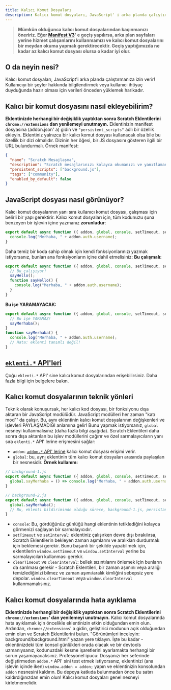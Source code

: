 ```yaml
---
title: Kalıcı Komut Dosyaları
description: Kalıcı komut dosyaları, JavaScript' i arka planda çalıştırmanıza izin verir! Kullanıcıyı bir şeyler hakkında bilgilendirmek veya kullanıcı ihtiyaç duyduğunda hazır olması için verileri önceden yüklemek harikadır.
---
```


> **Mümkün olduğunca kalıcı komut dosyalarından kaçınmanızı öneririz. Eğer [Manifest V3](https://developer.chrome.com/docs/extensions/mv3/intro/mv3-migration/#background-service-workers)' e geçiş yapılırsa, arka plan sayfaları yerine hizmet çalışanlarını kullanmamızı ve kalıcı komut dosyalarını bir meydan okuma yapmak gerektirecektir. Geçiş yaptığımızda ne kadar az kalıcı komut dosyası olursa o kadar iyi olur.**

## O da neyin nesi?
Kalıcı komut dosyaları, JavaScript'i arka planda çalıştırmanıza izin verir! Kullanıcıyı bir şeyler hakkında bilgilendirmek veya kullanıcı ihtiyaç duyduğunda hazır olması için verileri önceden yüklemek harikadır.

## Kalıcı bir komut dosyasını nasıl ekleyebilirim?
**Eklentinizde herhangi bir değişiklik yaptıktan sonra Scratch Eklentilerini `chrome://extensions` dan yenilemeyi unutmayın.**
Eklentinizin manifest dosyasına (addon.json' a) gidin ve `"persistent_scripts"` adlı bir özellik ekleyin.
Eklentiniz yalnızca bir kalıcı komut dosyası kullanacak olsa bile bu özellik bir dizi olmalıdır.
Dizinin her öğesi, bir JS dosyasını gösteren ilgili bir URL bulundurmalı.
Örnek manifest:
```json
{
  "name": "Scratch Mesajlaşma",
  "description": "Scratch mesajlarınızı kolayca okumanızı ve yanıtlamanızı sağlar.",
  "persistent_scripts": ["background.js"],
  "tags": ["community"],
  "enabled_by_default": false
}
```

## JavaScript dosyası nasıl görünüyor?
Kalıcı komut dosyalarının yanı sıra kullanıcı komut dosyası, çalışması için belirli bir yapı gerektirir.
Kalıcı komut dosyaları için, tüm kodunuzu şuna benzeyen bir işlevin içine yazmanız **zorunludur**:
```js
export default async function ({ addon, global, console, setTimeout, setInterval, clearTimeout, clearInterval }) {
  console.log("Merhaba, " + addon.auth.username);
}
```
Daha temiz bir koda sahip olmak için kendi fonksiyonlarınızı yazmak istiyorsanız, bunları ana fonksiyonların içine dahil etmelisiniz:
**Bu çalışmalı:**
```js
export default async function ({ addon, global, console, setTimeout, setInterval, clearTimeout, clearInterval }) {
  // Bu çalışıyor!
  sayHello();
  function sayHello() {
    console.log("Merhaba, " + addon.auth.username);
  }
}
```
**Bu işe YARAMAYACAK:**
```js
export default async function ({ addon, global, console, setTimeout, setInterval, clearTimeout, clearInterval }) {
  // Bu işe YARAMAZ!
  sayMerhaba();
}
function sayMerhaba() {
  console.log("Merhaba, " + addon.auth.username);
  // Hata: eklenti tanımlı değil!
}
```

## [`eklenti.*` API'leri](/docs/developing/addon-apis-reference)
Çoğu `eklenti.*` API' sine kalıcı komut dosyalarından erişebilirsiniz. Daha fazla bilgi için belgelere bakın.

## Kalıcı komut dosyalarının teknik yönleri
Teknik olarak konuşursak, her kalıcı kod dosyası, bir fonksiyonu dışa aktaran bir JavaScript modülüdür. JavaScript modülleri her zaman "katı mod"' da çalışır.
Bu, aynı eklentinin kalıcı komut dosyalarının değişkenleri ve işlevleri PAYLAŞMADIĞI anlamına gelir! Bunu yapmak istiyorsanız, `global` nesneyi kullanmalısınız (daha fazla bilgi aşağıda).
Scratch Eklentileri daha sonra dışa aktarılan bu işlev modüllerini çağırır ve özel sarmalayıcıların yanı sıra `eklenti.*` API' lerine erişmesini sağlar:
- `addon`: [`addon.*` API' lerine](/docs/developing/addon-apis-reference) kalıcı komut dosyası erişimi verir.
- `global`: bu, aynı eklentinin tüm kalıcı komut dosyaları arasında paylaşılan bir nesnesidir. **Örnek kullanım:**
```js
// background-1.js
export default async function ({ addon, global, console, setTimeout, setInterval, clearTimeout, clearInterval }) {
  global.sayMerhaba = () => console.log("Merhaba, " + addon.auth.username);
}

// background-2.js
export default async function ({ addon, global, console, setTimeout, setInterval, clearTimeout, clearInterval }) {
  global.sayMerhaba();
  // Bu, eklenti bildiriminde olduğu sürece, background-1.js, persistan_scripts dizisindeki background-2.js'den önce olduğu sürece çalışır.
}
```
- `console`: Bu, gördüğünüz günlüğü hangi eklentinin tetiklediğini kolayca görmenizi sağlayan bir sarmalayıcıdır.
- `setTimeout` ve `setInterval`: eklentiniz çalışırken devre dışı bırakılırsa, Scratch Eklentilerin bekleyen zaman aşımlarını ve aralıkları durdurmak için beklemesi gerekir. Bunu başarılı bir şekilde yapabilmek için, eklentilerin `window.setTimeout` ve `window.setInterval` yerine bu sarmalayıcıları kullanması gerekir.
- `clearTimeout` ve `clearInterval`: bellek sızıntılarını önlemek için bunların da sarılması gerekir - Scratch Eklentileri, bir zaman aşımını veya aralığı temizlediğinizi bilmez ve zaman aşımı/aralık kimliğini sebepsiz yere depolar. `window.clearTimeout` veya `window.clearInterval` kullanmamalısınız.

## Kalıcı komut dosyalarında hata ayıklama
**Eklentinizde herhangi bir değişiklik yaptıktan sonra Scratch Eklentilerini `chrome://extensions`' dan yenilemeyi unutmayın.**
Kalıcı komut dosyalarında hata ayıklamak için öncelikle eklentinizin etkin olduğundan emin olun.
Ardından, `chrome://extensions`' a gidin, geliştirici modunun açık olduğundan emin olun ve Scratch Eklentilerini bulun.
"Görünümleri inceleyin: background/background.html" yazan yere tıklayın.
İşte bu kadar - eklentinizdeki tüm konsol günlükleri orada olacak ve bir devtools uzmanıysanız, kodunuzdaki kesme işaretlerini ayarlamakta herhangi bir sorun yaşamayacaksınız.
Profesyonel ipucu: Dosyanızı her seferinde değiştirmeden `addon.*` API' sini test etmek istiyorsanız, eklentinizi (ana işlevin içinde iken) `window.addon = addon;` yapın ve eklentinizin konsolundan `addon` nesnesini kaldırın. Bu depoya katkıda bulunmadan önce bu satırı kaldırdığınızdan emin olun! Kalıcı komut dosyaları genel nesneyi kirletmemelidir.